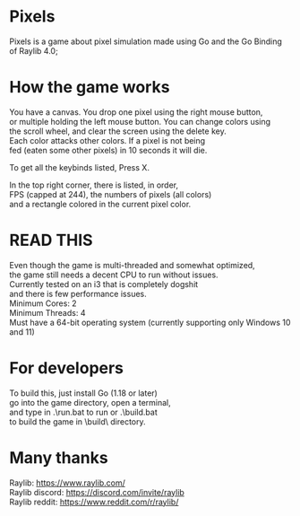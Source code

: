 # Pixels

Pixels is a game about pixel simulation made using Go and
the Go Binding of Raylib 4.0;  

# How the game works

You have a canvas. You drop one pixel using the right mouse button,  
or multiple holding the left mouse button. You can change colors using  
the scroll wheel, and clear the screen using the delete key.  
Each color attacks other colors. If a pixel is not being  
fed (eaten some other pixels) in 10 seconds it will die.

To get all the keybinds listed, Press X.  

In the top right corner, there is listed, in order,  
FPS (capped at 244), the numbers of pixels (all colors)  
and a rectangle colored in the current pixel color.  

# READ THIS

Even though the game is multi-threaded and somewhat optimized,  
the game still needs a decent CPU to run without issues.   
Currently tested on an i3 that is completely dogshit  
and there is few performance issues.  
Minimum Cores: 2  
Minimum Threads: 4  
Must have a 64-bit operating system (currently supporting only Windows 10 and 11)

# For developers

To build this, just install Go (1.18 or later)  
go into the game directory, open a terminal,  
and type in .\run.bat to run or .\build.bat  
to build the game in \build\ directory.

# Many thanks

Raylib: https://www.raylib.com/  
Raylib discord: https://discord.com/invite/raylib  
Raylib reddit: https://www.reddit.com/r/raylib/